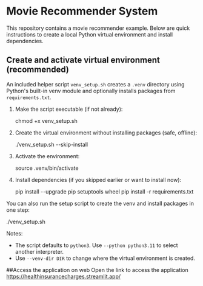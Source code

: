 # Movie Recommender System

This repository contains a movie recommender example. Below are quick instructions to create a local Python virtual environment and install dependencies.

## Create and activate virtual environment (recommended)

An included helper script `venv_setup.sh` creates a `.venv` directory using Python's built-in venv module and optionally installs packages from `requirements.txt`.

1. Make the script executable (if not already):

   chmod +x venv_setup.sh

2. Create the virtual environment without installing packages (safe, offline):

   ./venv_setup.sh --skip-install

3. Activate the environment:

   source .venv/bin/activate

4. Install dependencies (if you skipped earlier or want to install now):

   pip install --upgrade pip setuptools wheel
   pip install -r requirements.txt

You can also run the setup script to create the venv and install packages in one step:

   ./venv_setup.sh

Notes:
- The script defaults to `python3`. Use `--python python3.11` to select another interpreter.
- Use `--venv-dir DIR` to change where the virtual environment is created.

##Access the application on web
Open the link to access the application  
https://healthinsurancecharges.streamlit.app/  
